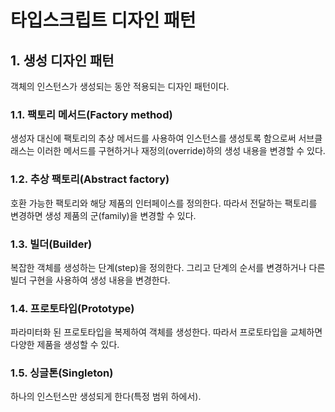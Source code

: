 # 타입스크립트 디자인 패턴
## 1. 생성 디자인 패턴
객체의 인스턴스가 생성되는 동안 적용되는 디자인 패턴이다.

### 1.1. 팩토리 메서드(Factory method)
생성자 대신에 팩토리의 추상 메서드를 사용하여 인스턴스를 생성토록 함으로써 서브클래스는 이러한 메서드를 구현하거나 재정의(override)하의 생성 내용을 변경할 수 있다.

### 1.2. 추상 팩토리(Abstract factory)
호환 가능한 팩토리와 해당 제품의 인터페이스를 정의한다. 따라서 전달하는 팩토리를 변경하면 생성 제품의 군(family)을 변경할 수 있다.

### 1.3. 빌더(Builder)
복잡한 객체를 생성하는 단계(step)을 정의한다. 그리고 단계의 순서를 변경하거나 다른 빌더 구현을 사용하여 생성 내용을 변경한다.

### 1.4. 프로토타입(Prototype)
파라미터화 된 프로토타입을 복제하여 객체를 생성한다. 따라서 프로토타입을 교체하면 다양한 제품을 생성할 수 있다.

### 1.5. 싱글톤(Singleton)
하나의 인스턴스만 생성되게 한다(특정 범위 하에서).

